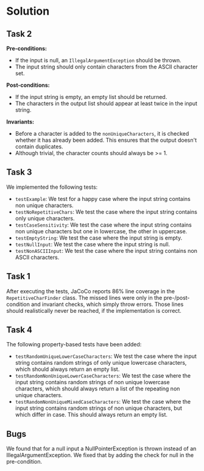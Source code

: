 # Solution

## Task 2

<b>Pre-conditions: </b><br>

- If the input is null, an `IllegalArgumentException` should be thrown.
- The input string should only contain characters from the ASCII character set.

<b>Post-conditions: </b><br>

- If the input string is empty, an empty list should be returned.
- The characters in the output list should appear at least twice in the input string.

<b>Invariants: </b><br>

- Before a character is added to the `nonUniqueCharacters`, it is checked whether it has already been added.
This ensures that the output doesn't contain duplicates.
- Although trivial, the character counts should always be >= 1. 


## Task 3

We implemented the following tests:

- `testExample`: We test for a happy case where the input string contains non unique characters.
- `testNoRepetitiveChars`: We test the case where the input string contains only unique characters.
- `testCaseSensitivity`: We test the case where the input string contains non unique characters but one in lowercase,
the other in uppercase.
- `testEmptyString`: We test the case where the input string is empty.
- `testNullInput`: We test the case where the input string is null.
- `testNonASCIIInput`: We test the case where the input string contains non ASCII characters.


## Task 1

After executing the tests, JaCoCo reports 86% line coverage in the `RepetitiveCharFinder` class.
The missed lines were only in the pre-/post-condition and invariant checks, which simply throw errors. 
Those lines should realistically never be reached, if the implementation is correct.

## Task 4

The following property-based tests have been added:
- `testRandomUniqueLowerCaseCharacters`: We test the case where the input string contains random strings of only unique
lowercase characters, which should always return an empty list.
- `testRandomNonUniqueLowerCaseCharacters`: We test the case where the input string contains random strings of non unique
lowercase characters, which should always return a list of the repeating non unique characters.
- `testRandomNonUniqueMixedCaseCharacters`: We test the case where the input string contains random strings of non unique
characters, but which differ in case. This should always return an empty list.

## Bugs

We found that for a null input a NullPointerException is thrown instead of an IllegalArgumentException. We fixed that by
adding the check for null in the pre-condition.
